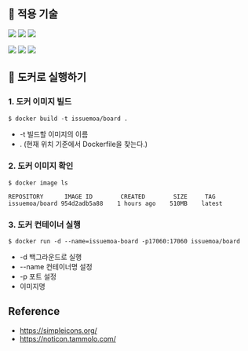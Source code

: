 ## 📌 적용 기술
<img src="https://img.shields.io/badge/JAVA-2F2625?style=flat-square&logo=coffeescript&logoColor=white"> <img src="https://img.shields.io/badge/Spring Boot-6DB33F?style=flat-square&logo=SpringBoot&logoColor=white"> <img src="https://img.shields.io/badge/Spring Data JPA / Querydsl-6DB33F?style=flat-square&logo=spring&logoColor=white"> 

<img src="https://img.shields.io/badge/MongoDB-47A248?style=flat-square&logo=mongodb&logoColor=white"> <img src="https://img.shields.io/badge/Docker-2496ED?style=flat-square&logo=Docker&logoColor=white"> <img src="https://img.shields.io/badge/Swagger-85EA2D?style=flat-square&logo=swagger&logoColor=white">


## 📌 도커로 실행하기
### 1. 도커 이미지 빌드
```$ docker build -t issuemoa/board .```
- -t 빌드할 이미지의 이름 
- . (현재 위치 기준에서 Dockerfile을 찾는다.)

### 2. 도커 이미지 확인
```$ docker image ls```
```
REPOSITORY      IMAGE ID        CREATED        SIZE     TAG          
issuemoa/board 954d2adb5a88    1 hours ago    510MB    latest
```

### 3. 도커 컨테이너 실행
```$ docker run -d --name=issuemoa-board -p17060:17060 issuemoa/board```
- -d 백그라운드로 실행
- --name 컨테이너명 설정
- -p 포트 설정
- 이미지명

## Reference
- https://simpleicons.org/
- https://noticon.tammolo.com/
